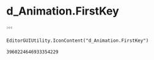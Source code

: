 # d_Animation.FirstKey
![](/img/d_Animation.FirstKey.png)

``` CSharp
EditorGUIUtility.IconContent("d_Animation.FirstKey")
```
```
3960224646933354229
```
